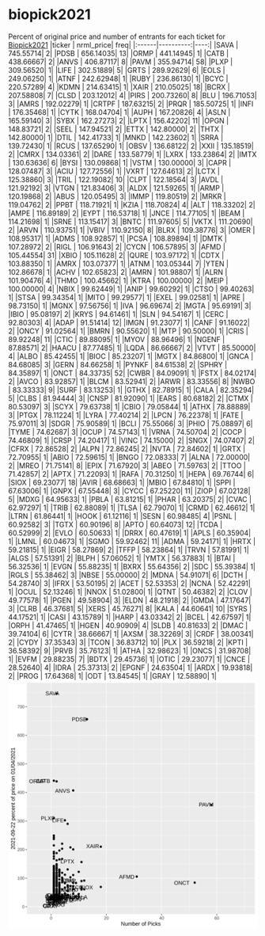 # biopick2021
Percent of original price and number of entrants for each ticket for [Biopick2021](https://twitter.com/hashtag/Biopick2021)
|ticker | nrml_price| freq|
|:------|----------:|----:|
|SAVA   |  745.55714|    2|
|PDSB   |  656.14035|   13|
|ORMP   |  441.14945|    1|
|CATB   |  438.66667|    2|
|ANVS   |  406.87117|    8|
|PAVM   |  355.94714|   58|
|PLXP   |  309.56520|    1|
|LIFE   |  302.51889|    5|
|GRTS   |  289.92629|    6|
|EOLS   |  249.06250|    1|
|ATNF   |  242.62948|    1|
|RUBY   |  236.86130|    1|
|BCYC   |  220.57289|    4|
|KDMN   |  214.63415|    1|
|XAIR   |  210.05025|   18|
|BCRX   |  207.58808|    7|
|CLSD   |  203.12012|    4|
|PIRS   |  200.73260|    8|
|BLU    |  196.71053|    3|
|AMRS   |  192.02279|    1|
|CRTPF  |  187.63215|    2|
|PRQR   |  185.50725|    1|
|INFI   |  176.35468|    1|
|CYTK   |  168.04704|    1|
|AUPH   |  167.20826|    4|
|ASLN   |  165.59140|    3|
|SYBX   |  162.27273|    2|
|LPTX   |  156.42202|   11|
|OPGN   |  148.83721|    2|
|SEEL   |  147.94521|    2|
|ETTX   |  142.80000|    2|
|THTX   |  142.80000|    1|
|DTIL   |  142.41733|    1|
|MNKD   |  142.23602|    1|
|SRRA   |  139.72430|    1|
|RCUS   |  137.65290|    1|
|OBSV   |  136.68122|    2|
|XXII   |  135.18519|    2|
|CMRX   |  134.03361|    2|
|DARE   |  133.58779|    1|
|LXRX   |  133.23864|    2|
|IMTX   |  130.63636|    6|
|BYSI   |  130.09868|    1|
|VSTM   |  130.00000|    3|
|CAPR   |  128.07487|    3|
|ACIU   |  127.72556|    1|
|VXRT   |  127.64613|    2|
|LCTX   |  125.38860|    3|
|TRIL   |  122.19082|   10|
|CLPT   |  122.18564|    3|
|AVDL   |  121.92192|    3|
|VTGN   |  121.83406|    3|
|ALDX   |  121.59265|    1|
|ARMP   |  120.19868|    2|
|ABUS   |  120.05495|    3|
|IMMP   |  119.80519|    2|
|MRKR   |  119.04762|    2|
|PPBT   |  118.71921|    1|
|KZIA   |  118.70824|    4|
|ALT    |  118.33202|    2|
|AMPE   |  116.89189|    2|
|EYPT   |  116.53718|    1|
|JNCE   |  114.77105|    1|
|BEAM   |  114.21698|    1|
|SRNE   |  113.15417|    3|
|BNTC   |  111.97605|    5|
|VKTX   |  111.20690|    2|
|ARVN   |  110.93751|    1|
|VBIV   |  110.92150|    8|
|BLRX   |  109.38776|    3|
|OMER   |  108.95317|    1|
|ADMS   |  108.92857|    1|
|PCSA   |  108.89894|    1|
|DMTK   |  107.28972|    2|
|RIGL   |  106.91643|    2|
|CYCN   |  106.57895|    3|
|AFMD   |  105.44554|   31|
|XBIO   |  105.11628|    2|
|QURE   |  103.97172|    1|
|CDTX   |  103.88350|    1|
|AMRX   |  103.07377|    1|
|ATNM   |  103.05344|    7|
|YTEN   |  102.86678|    1|
|ACHV   |  102.65823|    2|
|AMRN   |  101.98807|    1|
|ALRN   |  101.90476|    4|
|THMO   |  100.45662|    1|
|KTRA   |  100.00000|    2|
|MEIP   |  100.00000|    4|
|NBIX   |   99.62449|    1|
|ANIP   |   99.60292|    1|
|CTSO   |   99.40263|    1|
|STSA   |   99.34354|    1|
|MITO   |   99.29577|    1|
|EXEL   |   99.02581|    1|
|APRE   |   98.73150|    1|
|MGNX   |   97.56756|    1|
|IVA    |   96.69674|    2|
|MGTA   |   95.69191|    3|
|IBIO   |   95.08197|    2|
|KRYS   |   94.61461|    1|
|SLN    |   94.54167|    1|
|CERC   |   92.80303|    4|
|ADAP   |   91.51414|   12|
|IMGN   |   91.23077|    1|
|CANF   |   91.16022|    2|
|ONCY   |   91.02564|    1|
|BMRN   |   90.55620|    1|
|MTP    |   90.50000|    1|
|CRIS   |   89.92248|   11|
|CTIC   |   89.88095|    1|
|MYOV   |   88.96496|    1|
|NGENF  |   87.88571|    2|
|HAACU  |   87.77485|    1|
|LQDA   |   86.66667|    2|
|VTVT   |   85.50000|    4|
|ALBO   |   85.42455|    1|
|BIOC   |   85.23207|    1|
|MGTX   |   84.86800|    1|
|GNCA   |   84.68085|    3|
|GERN   |   84.66258|    1|
|PYNKF  |   84.61538|    2|
|SPHRY  |   84.35897|    1|
|ONCT   |   84.33735|   52|
|CWBR   |   84.09091|    1|
|FSTX   |   84.02174|    2|
|AVCO   |   83.92857|    1|
|BLCM   |   83.52941|    2|
|ARWR   |   83.33556|    8|
|NWBO   |   83.33333|    9|
|SURF   |   83.13253|    1|
|GTHX   |   82.78915|    1|
|CALA   |   82.35294|    5|
|CLBS   |   81.94444|    3|
|CNSP   |   81.92090|    1|
|EARS   |   80.68182|    2|
|CTMX   |   80.53097|    3|
|SCYX   |   79.63738|    1|
|CBIO   |   79.05844|    1|
|ATHX   |   78.88889|    3|
|PTGX   |   78.11224|    1|
|LYRA   |   77.40214|    2|
|LPCN   |   76.22378|    1|
|FATE   |   75.97011|    3|
|SDGR   |   75.90589|    1|
|BCLI   |   75.55066|    3|
|PHIO   |   75.08897|    6|
|TYME   |   74.62687|    3|
|OCUP   |   74.57143|    1|
|VRNA   |   74.50704|    2|
|COCP   |   74.46809|    1|
|CRSP   |   74.20417|    1|
|VINC   |   74.15000|    2|
|SNGX   |   74.07407|    2|
|CFRX   |   72.86528|    2|
|ALPN   |   72.86245|    2|
|NVTA   |   72.84602|    1|
|GRTX   |   72.70955|    1|
|ABIO   |   72.59615|    1|
|BNGO   |   72.08333|    7|
|ALNA   |   72.00000|    2|
|MREO   |   71.75141|    8|
|EPIX   |   71.67920|    3|
|ABEO   |   71.59763|    2|
|TTOO   |   71.42857|    2|
|APTX   |   71.22093|    1|
|RAFA   |   70.31250|    1|
|HEPA   |   69.76744|    6|
|SIOX   |   69.23077|   18|
|AVIR   |   68.68663|    1|
|MBIO   |   67.84810|    1|
|SPPI   |   67.63006|    1|
|GNPX   |   67.55448|    3|
|CYCC   |   67.25220|   11|
|ZIOP   |   67.02128|    5|
|MDXG   |   64.95633|    1|
|PBLA   |   63.81215|    1|
|PHAR   |   63.20375|    2|
|CVAC   |   62.97297|    1|
|TRIB   |   62.88089|    1|
|TLSA   |   62.79070|    1|
|CRMD   |   62.46612|    1|
|LTRN   |   61.86441|    1|
|HOOK   |   61.12116|    1|
|SESN   |   60.98485|    4|
|PSNL   |   60.92582|    3|
|TGTX   |   60.90196|    8|
|APTO   |   60.64073|   12|
|TCDA   |   60.52999|    2|
|EVLO   |   60.50633|    1|
|DRRX   |   60.47619|    1|
|APLS   |   60.35904|    1|
|LMNL   |   60.04673|    1|
|SGMO   |   59.92462|   11|
|ADMA   |   59.24171|    1|
|HRTX   |   59.21815|    1|
|EIGR   |   58.27869|    2|
|TFFP   |   58.23864|    1|
|TRVN   |   57.81991|    1|
|ALGS   |   57.51391|    2|
|BLPH   |   57.06052|    1|
|YMTX   |   56.37883|    1|
|BTAI   |   56.32536|    1|
|EVGN   |   55.88235|    1|
|BXRX   |   55.64356|    2|
|SDC    |   55.39384|    1|
|RGLS   |   55.38462|    3|
|NBSE   |   55.00000|    2|
|MDNA   |   54.91071|    6|
|DCTH   |   54.28740|    3|
|IFRX   |   53.50195|    2|
|ACET   |   52.53353|    2|
|NCNA   |   52.42291|    1|
|OCUL   |   52.13246|    1|
|NNOX   |   51.02800|    1|
|QTNT   |   50.46382|    2|
|CLOV   |   49.77578|    1|
|PGEN   |   49.58904|    3|
|ELDN   |   48.21918|    2|
|GMDA   |   47.17647|    3|
|CLRB   |   46.37681|    5|
|XERS   |   45.76271|    8|
|KALA   |   44.60641|   10|
|SYRS   |   44.17521|    1|
|CASI   |   43.15789|    1|
|HARP   |   43.03342|    2|
|BCEL   |   42.67597|    1|
|ORPH   |   41.47465|    1|
|HGEN   |   40.90909|    4|
|SLDB   |   40.81633|    2|
|DMAC   |   39.74104|    6|
|CYTR   |   38.66667|    1|
|AXSM   |   38.32269|    3|
|CRDF   |   38.00341|    2|
|CYDY   |   37.35343|    3|
|TCON   |   36.83712|   10|
|PLX    |   36.59218|    2|
|KPTI   |   36.58392|    9|
|PRVB   |   35.76123|    1|
|ATHA   |   32.98623|    1|
|ONCS   |   31.98708|    1|
|EVFM   |   29.88235|    7|
|BDTX   |   29.45736|    1|
|OTIC   |   29.23077|    1|
|CNCE   |   28.52640|    4|
|IDRA   |   25.37313|    2|
|EPGNF  |   24.63504|    1|
|ARDX   |   19.93818|    2|
|PROG   |   17.64368|    1|
|ODT    |   13.84545|    1|
|GRAY   |   12.58890|    1|
![retvspicks](biopicks.png?raw=true)
